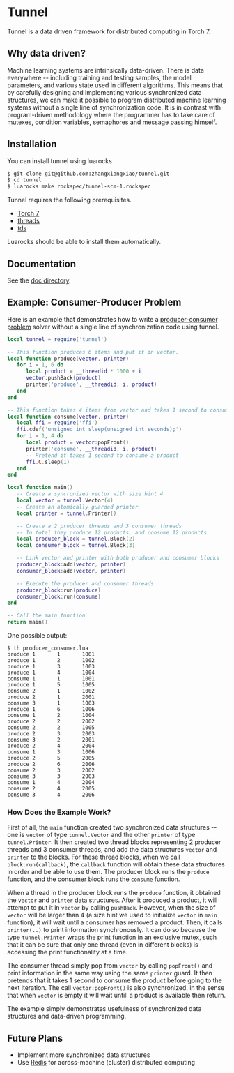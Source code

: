 # Tunnel

Tunnel is a data driven framework for distributed computing in Torch 7.

## Why data driven?

Machine learning systems are intrinsically data-driven. There is data everywhere -- including training and testing samples, the model parameters, and various state used in different algorithms. This means that by carefully designing and implementing various synchronized data structures, we can make it possible to program distributed machine learning systems without a single line of synchronization code. It is in contrast with program-driven methodology where the programmer has to take care of mutexes, condition variables, semaphores and message passing himself.

## Installation

You can install tunnel using luarocks
```bash
$ git clone git@github.com:zhangxiangxiao/tunnel.git
$ cd tunnel
$ luarocks make rockspec/tunnel-scm-1.rockspec
```

Tunnel requires the following prerequisites.
* [Torch 7](https://github.com/torch/torch7)
* [threads](https://github.com/torch/threads)
* [tds](https://github.com/torch/tds)

Luarocks should be able to install them automatically.

## Documentation

See the [doc directory](https://github.com/zhangxiangxiao/tunnel/tree/master/doc).

## Example: Consumer-Producer Problem

Here is an example that demonstrates how to write a [producer-consumer problem](https://en.wikipedia.org/wiki/Producer%E2%80%93consumer_problem) solver without a single line of synchronization code using tunnel.
```lua
local tunnel = require('tunnel')

-- This function produces 6 items and put it in vector.
local function produce(vector, printer)
   for i = 1, 6 do
      local product = __threadid * 1000 + i
      vector:pushBack(product)
      printer('produce', __threadid, i, product)
   end
end

-- This function takes 4 items from vector and takes 1 second to consume each.
local function consume(vector, printer)
   local ffi = require('ffi')
   ffi.cdef('unsigned int sleep(unsigned int seconds);')
   for i = 1, 4 do
      local product = vector:popFront()
      printer('consume', __threadid, i, product)
      -- Pretend it takes 1 second to consume a product
      ffi.C.sleep(1)
   end
end

local function main()
   -- Create a syncronized vector with size hint 4
   local vector = tunnel.Vector(4)
   -- Create an atomically guarded printer
   local printer = tunnel.Printer()

   -- Create a 2 producer threads and 3 consumer threads
   -- In total they produce 12 products, and consume 12 products.
   local producer_block = tunnel.Block(2)
   local consumer_block = tunnel.Block(3)

   -- Link vector and printer with both producer and consumer blocks
   producer_block:add(vector, printer)
   consumer_block:add(vector, printer)

   -- Execute the producer and consumer threads
   producer_block:run(produce)
   consumer_block:run(consume)
end

-- Call the main function
return main()
```

One possible output:
```
$ th producer_consumer.lua
produce 1       1       1001
produce 1       2       1002
produce 1       3       1003
produce 1       4       1004
consume 1       1       1001
produce 1       5       1005
consume 2       1       1002
produce 2       1       2001
consume 3       1       1003
produce 1       6       1006
consume 1       2       1004
produce 2       2       2002
consume 2       2       1005
produce 2       3       2003
consume 3       2       2001
produce 2       4       2004
consume 1       3       1006
produce 2       5       2005
produce 2       6       2006
consume 2       3       2002
consume 3       3       2003
consume 1       4       2004
consume 2       4       2005
consume 3       4       2006
```

### How Does the Example Work?

First of all, the `main` function created two synchronized data structures -- one is `vector` of type `tunnel.Vector` and the other `printer` of type `tunnel.Printer`. It then created two thread blocks representing 2 producer threads and 3 consumer threads, and add the data structures `vector` and `printer` to the blocks. For these thread blocks, when we call `block:run(callback)`, the `callback` function will obtain these data structures in order and be able to use them. The producer block runs the `produce` function, and the consumer block runs the `consume` function.

When a thread in the producer block runs the `produce` function, it obtained the `vector` and `printer` data structures. After it produced a product, it will attempt to put it in `vector` by calling `pushBack`. However, when the size of `vector` will be larger than 4 (a size hint we used to initialize `vector` in `main` function), it will wait until a consumer has removed a product. Then, it calls `printer(..)` to print information synchronously. It can do so because the type `tunnel.Printer` wraps the print function in an exclusive mutex, such that it can be sure that only one thread (even in different blocks) is accessing the print functionality at a time.

The consumer thread simply pop from `vector` by calling `popFront()` and print information in the same way using the same `printer` guard. It then pretends that it takes 1 second to consume the product before going to the next iteration. The call `vector:popFront()` is also synchronized, in the sense that when `vector` is empty it will wait untill a product is available then return.

The example simply demonstrates usefulness of synchronized data structures and data-driven programming.

## Future Plans

* Implement more synchronized data structures
* Use [Redis](http://redis.io/) for across-machine (cluster) distributed computing
